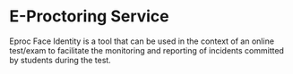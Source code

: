 # E-Proctoring Service
Eproc Face Identity is a tool that can be used in the context of an online test/exam to 
facilitate the monitoring and reporting of incidents committed by students during the test.
